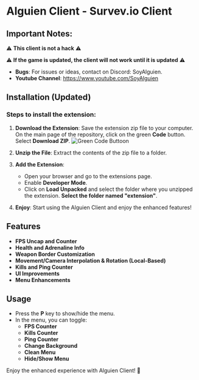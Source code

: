 # Alguien Client - Survev.io Client

## Important Notes:
⚠ **This client is not a hack** ⚠

⚠ **If the game is updated, the client will not work until it is updated** ⚠

- **Bugs**: For issues or ideas, contact on Discord: SoyAlguien. 
- **Youtube Channel**: https://www.youtube.com/SoyAlguien

## Installation (Updated)

### Steps to install the extension:
1. **Download the Extension**: Save the extension zip file to your computer. On the main page of the repository, click on the green **Code** button. Select **Download ZIP**.
![Green Code Buttoon](https://encrypted-tbn0.gstatic.com/images?q=tbn:ANd9GcSyCD_yJPGRDUpG98wHPW4o0dRcAwMSCtj-6w&s)

2. **Unzip the File**: Extract the contents of the zip file to a folder.
3. **Add the Extension**:
   - Open your browser and go to the extensions page.
   - Enable **Developer Mode**.
   - Click on **Load Unpacked** and select the folder where you unzipped the extension. **Select the folder named "extension"**.
4. **Enjoy**: Start using the Alguien Client and enjoy the enhanced features!


## Features

- **FPS Uncap and Counter**
- **Health and Adrenaline Info**
- **Weapon Border Customization**
- **Movement/Camera Interpolation & Rotation (Local-Based)**
- **Kills and Ping Counter**
- **UI Improvements**
- **Menu Enhancements**

## Usage
- Press the **P** key to show/hide the menu.
- In the menu, you can toggle:
  - **FPS Counter**
  - **Kills Counter**
  - **Ping Counter**
  - **Change Background**
  - **Clean Menu**
  - **Hide/Show Menu**

Enjoy the enhanced experience with Alguien Client! 🚀
